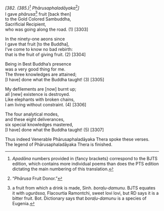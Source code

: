 *\[382. {385.}*[^1] *Phārusaphaladāyaka*[^2]*\]*  
I gave *phārusa*[^3] fruit \[back then\]  
to the Gold Colored Sambuddha,  
Sacrificial Recipient,  
who was going along the road. (1) \[3303\]

In the ninety-one aeons since  
I gave that fruit \[to the Buddha\],  
I’ve come to know no bad rebirth:  
that is the fruit of giving fruit. (2) \[3304\]

Being in Best Buddha’s presence  
was a very good thing for me.  
The three knowledges are attained;  
\[I have\] done what the Buddha taught! (3) \[3305\]

My defilements are \[now\] burnt up;  
all \[new\] existence is destroyed.  
Like elephants with broken chains,  
I am living without constraint. (4) \[3306\]

The four analytical modes,  
and these eight deliverances,  
six special knowledges mastered,  
\[I have\] done what the Buddha taught! (5) \[3307\]

Thus indeed Venerable Phārusaphaladāyaka Thera spoke these verses.  
The legend of Phārusaphaladāyaka Thera is finished.  
[^1]: *Apadāna* numbers provided in {fancy brackets} correspond to the
    BJTS edition, which contains more individual poems than does the PTS
    edition dictating the main numbering of this translation.  
[^2]: “*Phārusa* Fruit Donor.”  
[^3]: a fruit from which a drink is made, Sinh. *boraḷu-damunu.* BJTS
    equates it with *ugurässa,* Flacourtia Ramontchi, sweet lovi lovi,
    but RD says it is a bitter fruit. Bot. Dictionary says that
    *boraḷu-damunu* is a species of Eugenia.
